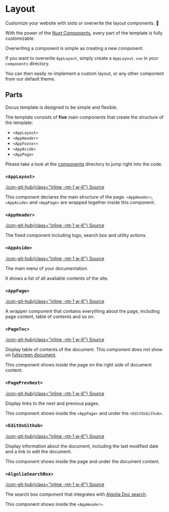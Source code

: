 # Layout

Customize your website with slots or overwrite the layout components. 🧩

With the power of the [Nuxt Components](https://github.com/nuxt/components#overwriting-components), every part of the template is fully customizable.

Overwriting a component is simple as creating a new component.

If you want to overwrite `AppLayout`, simply create a `AppLayout.vue` in your `components` directory.

You can then easily re-implement a custom layout, or any other component from our default theme.

## Parts

Docus template is designed to be simple and flexible.

The template consists of **five** main components that create the structure of the template:

- `<AppLayout>`
- `<AppHeader>`
- `<AppFooter>`
- `<AppAside>`
- `<AppPage>`

Please take a look at the [components](https://github.com/nuxtlabs/docus/tree/main/src/defaultTheme/components/organisms/app) directory to jump right into the code.

### `<AppLayout>`

[:icon-git-hub{class="inline -mt-1 w-6"} Source](https://github.com/nuxtlabs/docus/tree/main/src/defaultTheme/components/organisms/app/AppLayout.vue)

This component declares the main structure of the page. `<AppHeader>`, `<AppAside>` and `<AppPage>` are wrapped together inside this component.

### `<AppHeader>`

[:icon-git-hub{class="inline -mt-1 w-6"} Source](https://github.com/nuxtlabs/docus/tree/main/src/defaultTheme/components/organisms/app/AppHeader.vue)

The fixed component including logo, search box and utility actions.

### `<AppAside>`

[:icon-git-hub{class="inline -mt-1 w-6"} Source](https://github.com/nuxtlabs/docus/tree/main/src/defaultTheme/components/organisms/app/AppAside.vue)

The main menu of your documentation.

It shows a list of all available contents of the site.

### `<AppPage>`

[:icon-git-hub{class="inline -mt-1 w-6"} Source](https://github.com/nuxtlabs/docus/tree/main/src/defaultTheme/components/organisms/app/AppPage.vue)

A wrapper component that contains everything about the page, including page content, table of contents and so on.

### `<PageToc>`

[:icon-git-hub{class="inline -mt-1 w-6"} Source](https://github.com/nuxtlabs/docus/tree/main/src/defaultTheme/components/organisms/page/PageToc.vue)

Display table of contents of the document. This component does not show on [fullscreen document](/writing/front-matter).

This component shows inside the page on the right side of document content.

### `<PagePrevNext>`

[:icon-git-hub{class="inline -mt-1 w-6"} Source](https://github.com/nuxtlabs/docus/tree/main/src/defaultTheme/components/organisms/page/PagePrevNext.vue)

Display links to the next and previous pages.

This component shows inside the `<AppPage>` and under the `<EditOnGithub>`.

### `<EditOnGithub>`

[:icon-git-hub{class="inline -mt-1 w-6"} Source](https://github.com/nuxtlabs/docus/tree/main/src/defaultTheme/components/organisms/page/EditOnGithub.vue)

Display information about the document, including the last modified date and a link to edit the document.

This component shows inside the page and under the document content.

### `<AlgoliaSearchBox>`

[:icon-git-hub{class="inline -mt-1 w-6"} Source](https://github.com/nuxtlabs/docus/tree/main/src/defaultTheme/components/organisms/page/AlgoliaSearchBox.vue)

The search box component that integrates with [Algolia Doc search](https://docsearch.algolia.com/).

This component shows inside the `<AppHeader>`.

